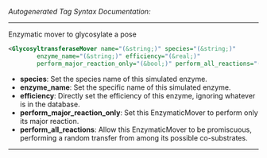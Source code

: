 <!-- THIS IS AN AUTOGENERATED FILE: Don't edit it directly, instead change the schema definition in the code itself. -->

_Autogenerated Tag Syntax Documentation:_

---
Enzymatic mover to glycosylate a pose

```xml
<GlycosyltransferaseMover name="(&string;)" species="(&string;)"
        enzyme_name="(&string;)" efficiency="(&real;)"
        perform_major_reaction_only="(&bool;)" perform_all_reactions="(&bool;)" />
```

-   **species**: Set the species name of this simulated enzyme.
-   **enzyme_name**: Set the specific name of this simulated enzyme.
-   **efficiency**: Directly set the efficiency of this enzyme, ignoring whatever is in the database.
-   **perform_major_reaction_only**: Set this EnzymaticMover to perform only its major reaction.
-   **perform_all_reactions**: Allow this EnzymaticMover to be promiscuous, performing a random transfer from among its possible co-substrates.

---

